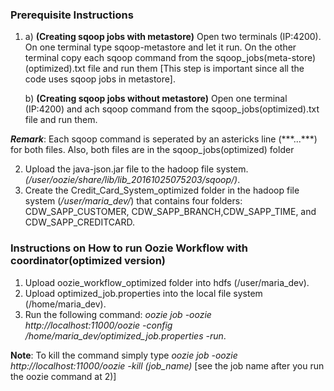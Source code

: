 ### Prerequisite Instructions ###

1)
    a) __(Creating sqoop jobs with metastore)__ Open two terminals (IP:4200). On one terminal type sqoop-metastore and let it run. On the other terminal copy each sqoop command from the sqoop_jobs(meta-store)(optimized).txt file and run them [This step is important since all the code uses sqoop jobs in metastore].

    b) __(Creating sqoop jobs without metastore)__ Open one terminal (IP:4200) and ach sqoop command from the sqoop_jobs(optimized).txt file and run them.

___Remark___: Each sqoop command is seperated by an astericks line (\*\*\*...\*\*\*) for both files.
Also, both files are in the sqoop_jobs(optimized) folder

2) Upload the java-json.jar file to the hadoop file system. *(/user/oozie/share/lib/lib_20161025075203/sqoop/)*.
3) Create the Credit_Card_System_optimized folder in the hadoop file system (*/user/maria_dev/*) that contains four folders: CDW_SAPP_CUSTOMER, CDW_SAPP_BRANCH,CDW_SAPP_TIME, and CDW_SAPP_CREDITCARD.

### Instructions on How to run Oozie Workflow with coordinator(optimized version) ###

1) Upload oozie_workflow_optimized folder into hdfs (/user/maria_dev).
2) Upload optimized_job.properties into the local file system (/home/maria_dev).
3) Run the following command: *oozie job -oozie http://localhost:11000/oozie -config /home/maria_dev/optimized_job.properties -run*.

__Note__: To kill the command simply type *oozie job  -oozie http://localhost:11000/oozie  -kill (job_name)* [see the job name after you run the oozie command at 2)]
